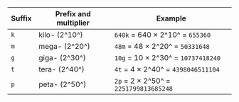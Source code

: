 | Suffix | Prefix and multiplier | Example |
| ----- | ----- | ----- |
| `k` | kilo- (2^10^) | `640k` = 640 × 2^10^ = `655360` |
| `m` | mega- (2^20^) | `48m` = 48 × 2^20^ = `50331648` |
| `g` | giga- (2^30^) | `10g` = 10 × 2^30^ = `10737418240` |
| `t` | tera- (2^40^) | `4t` = 4 × 2^40^ = `4398046511104` |
| `p` | peta- (2^50^) | `2p` = 2 × 2^50^ = `2251799813685248` |


